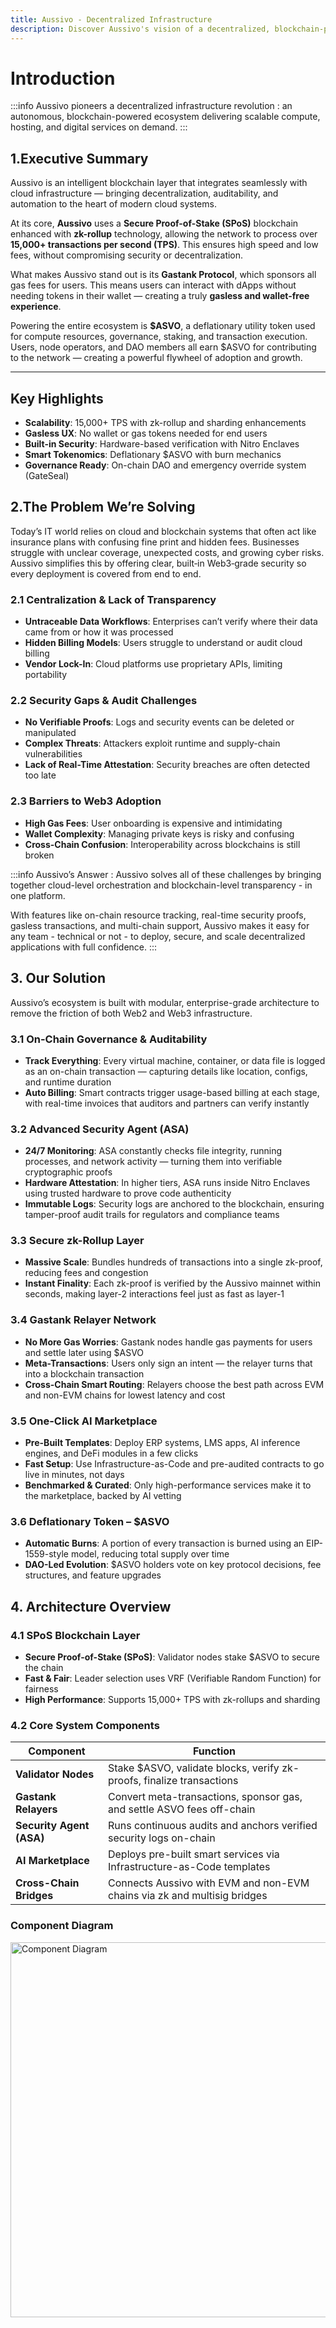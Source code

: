 ```yaml
---
title: Aussivo - Decentralized Infrastructure
description: Discover Aussivo's vision of a decentralized, blockchain-powered digital infrastructure for everyone.
---
```


# Introduction


:::info Aussivo pioneers a decentralized infrastructure revolution :
an autonomous, blockchain-powered ecosystem delivering scalable compute, hosting, and digital services on demand.
:::

## 1.Executive Summary

Aussivo is an intelligent blockchain layer that integrates seamlessly with cloud infrastructure — bringing decentralization, auditability, and automation to the heart of modern cloud systems.

At its core, **Aussivo** uses a **Secure Proof-of-Stake (SPoS)** blockchain enhanced with **zk-rollup** technology, allowing the network to process over **15,000+ transactions per second (TPS)**. This ensures high speed and low fees, without compromising security or decentralization.

What makes Aussivo stand out is its **Gastank Protocol**, which sponsors all gas fees for users. This means users can interact with dApps without needing tokens in their wallet — creating a truly **gasless and wallet-free experience**.

Powering the entire ecosystem is **$ASVO**, a deflationary utility token used for compute resources, governance, staking, and transaction execution. Users, node operators, and DAO members all earn $ASVO for contributing to the network — creating a powerful flywheel of adoption and growth.

---

## Key Highlights

- **Scalability**: 15,000+ TPS with zk-rollup and sharding enhancements  
- **Gasless UX**: No wallet or gas tokens needed for end users  
- **Built-in Security**: Hardware-based verification with Nitro Enclaves  
- **Smart Tokenomics**: Deflationary $ASVO with burn mechanics  
- **Governance Ready**: On-chain DAO and emergency override system (GateSeal)


## 2.The Problem We’re Solving

Today’s IT world relies on cloud and blockchain systems that often act like insurance plans with confusing fine print and hidden fees. Businesses struggle with unclear coverage, unexpected costs, and growing cyber risks. Aussivo simplifies this by offering clear, built‑in Web3‑grade security so every deployment is covered from end to end.

### 2.1 Centralization & Lack of Transparency

- **Untraceable Data Workflows**: Enterprises can’t verify where their data came from or how it was processed  
- **Hidden Billing Models**: Users struggle to understand or audit cloud billing  
- **Vendor Lock-In**: Cloud platforms use proprietary APIs, limiting portability  

### 2.2 Security Gaps & Audit Challenges

- **No Verifiable Proofs**: Logs and security events can be deleted or manipulated  
- **Complex Threats**: Attackers exploit runtime and supply-chain vulnerabilities  
- **Lack of Real-Time Attestation**: Security breaches are often detected too late  

### 2.3 Barriers to Web3 Adoption

- **High Gas Fees**: User onboarding is expensive and intimidating  
- **Wallet Complexity**: Managing private keys is risky and confusing  
- **Cross-Chain Confusion**: Interoperability across blockchains is still broken

:::info Aussivo’s Answer :
Aussivo solves all of these challenges by bringing together cloud-level orchestration and blockchain-level transparency - in one platform.

With features like on-chain resource tracking, real-time security proofs, gasless transactions, and multi-chain support, Aussivo makes it easy for any team - technical or not - to deploy, secure, and scale decentralized applications with full confidence.
:::

## 3. Our Solution

Aussivo’s ecosystem is built with modular, enterprise-grade architecture to remove the friction of both Web2 and Web3 infrastructure.

### 3.1 On-Chain Governance & Auditability

- **Track Everything**: Every virtual machine, container, or data file is logged as an on-chain transaction — capturing details like location, configs, and runtime duration  
- **Auto Billing**: Smart contracts trigger usage-based billing at each stage, with real-time invoices that auditors and partners can verify instantly  

### 3.2 Advanced Security Agent (ASA)

- **24/7 Monitoring**: ASA constantly checks file integrity, running processes, and network activity — turning them into verifiable cryptographic proofs  
- **Hardware Attestation**: In higher tiers, ASA runs inside Nitro Enclaves using trusted hardware to prove code authenticity  
- **Immutable Logs**: Security logs are anchored to the blockchain, ensuring tamper-proof audit trails for regulators and compliance teams  

### 3.3 Secure zk-Rollup Layer

- **Massive Scale**: Bundles hundreds of transactions into a single zk-proof, reducing fees and congestion  
- **Instant Finality**: Each zk-proof is verified by the Aussivo mainnet within seconds, making layer-2 interactions feel just as fast as layer-1  

### 3.4 Gastank Relayer Network

- **No More Gas Worries**: Gastank nodes handle gas payments for users and settle later using $ASVO  
- **Meta-Transactions**: Users only sign an intent — the relayer turns that into a blockchain transaction  
- **Cross-Chain Smart Routing**: Relayers choose the best path across EVM and non-EVM chains for lowest latency and cost  

### 3.5 One-Click AI Marketplace

- **Pre-Built Templates**: Deploy ERP systems, LMS apps, AI inference engines, and DeFi modules in a few clicks  
- **Fast Setup**: Use Infrastructure-as-Code and pre-audited contracts to go live in minutes, not days  
- **Benchmarked & Curated**: Only high-performance services make it to the marketplace, backed by AI vetting  

### 3.6 Deflationary Token – $ASVO

- **Automatic Burns**: A portion of every transaction is burned using an EIP-1559-style model, reducing total supply over time  
- **DAO-Led Evolution**: $ASVO holders vote on key protocol decisions, fee structures, and feature upgrades  


## 4. Architecture Overview

### 4.1 SPoS Blockchain Layer

- **Secure Proof-of-Stake (SPoS)**: Validator nodes stake $ASVO to secure the chain  
- **Fast & Fair**: Leader selection uses VRF (Verifiable Random Function) for fairness  
- **High Performance**: Supports 15,000+ TPS with zk-rollups and sharding  

### 4.2 Core System Components

| **Component**         | **Function**                                                                 |
|-----------------------|------------------------------------------------------------------------------|
| **Validator Nodes**   | Stake $ASVO, validate blocks, verify zk-proofs, finalize transactions        |
| **Gastank Relayers**  | Convert meta-transactions, sponsor gas, and settle ASVO fees off-chain       |
| **Security Agent (ASA)** | Runs continuous audits and anchors verified security logs on-chain       |
| **AI Marketplace**    | Deploys pre-built smart services via Infrastructure-as-Code templates         |
| **Cross-Chain Bridges** | Connects Aussivo with EVM and non-EVM chains via zk and multisig bridges |

### Component Diagram
<img src="/img/component_diagram.png" alt="Component Diagram" width="1000" height="600" />
